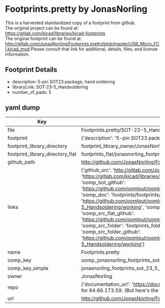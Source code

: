 # Footprints.pretty by JonasNorling  
This is a harvested standardized copy of a footprint from github.  
The original project can be found at:  
https://gitlab.com/kicad/libraries/kicad-footprints  
The original footprint can be found at:
http://gitlab.com/JonasNorling/Footprints.pretty/blob/master/USB_Micro_FCI.kicad_mod
Please consult that link for additional, details, files, and license information.  
## Footprint Details
* description: 5-pin SOT23 package, hand soldering  
* libraryLink: SOT-23-5_Handsoldering  
* number_of_pads: 5  
## yaml dump  
| Key | Value |  
| --- | --- |  
| file | Footprints.pretty/SOT-23-5_Handsoldering.kicad_mod |  
| footprint | {'description': '5-pin SOT23 package, hand soldering', 'libraryLink': 'SOT-23-5_Handsoldering', 'number_of_pads': 5} |  
| footprint_library_directory | footprint_library_owner/JonasNorling_Footprints.pretty |  
| footprint_library_directory_flat | footprints_flat/jonasnorling_footprints_sot_23_5_handsoldering/working |  
| github_path | http://github.com/JonasNorling/Footprints.pretty/blob/master/SOT-23-5_Handsoldering.kicad_mod |  
| links | {'github_src': 'http://gitlab.com/JonasNorling/Footprints.pretty/blob/master/USB_Micro_FCI.kicad_mod', 'github_src_repo': 'https://gitlab.com/kicad/libraries/kicad-footprints', 'oomp_bot': 'footprints/jonasnorling_footprints_sot_23_5_handsoldering/working', 'oomp_bot_github': 'https://github.com/oomlout/oomlout_oomp_footprint_bot/tree/main/footprints/jonasnorling_footprints_sot_23_5_handsoldering/working', 'oomp_doc': 'footprints/footprints/JonasNorling/Footprints/SOT-23-5_Handsoldering/working/', 'oomp_doc_github': 'https://github.com/oomlout/oomlout_oomp_footprint_doc/tree/main/footprints/footprints/JonasNorling/Footprints/SOT-23-5_Handsoldering/working', 'oomp_src_flat': 'footprints_flat/footprints_flat/jonasnorling_footprints_sot_23_5_handsoldering/working', 'oomp_src_flat_github': 'https://github.com/oomlout/oomlout_oomp_footprint_src/tree/main/footprints_flat/jonasnorling_footprints_sot_23_5_handsoldering/working', 'oomp_src_folder': 'footprints_folder/footprints_folder/JonasNorling/Footprints/SOT-23-5_Handsoldering/working', 'oomp_src_folder_github': 'https://github.com/oomlout/oomlout_oomp_footprint_src/tree/main/footprints_folder/JonasNorling/Footprints/SOT-23-5_Handsoldering/working'} |  
| name | Footprints.pretty |  
| oomp_key | oomp_jonasnorling_footprints_sot_23_5_handsoldering |  
| oomp_key_simple | jonasnorling_footprints_sot_23_5_handsoldering |  
| owner | JonasNorling |  
| repo | {'documentation_url': 'https://docs.github.com/rest/overview/resources-in-the-rest-api#rate-limiting', 'message': "API rate limit exceeded for 84.66.173.59. (But here's the good news: Authenticated requests get a higher rate limit. Check out the documentation for more details.)"} |  
| url | http://github.com/JonasNorling/Footprints.pretty |  

